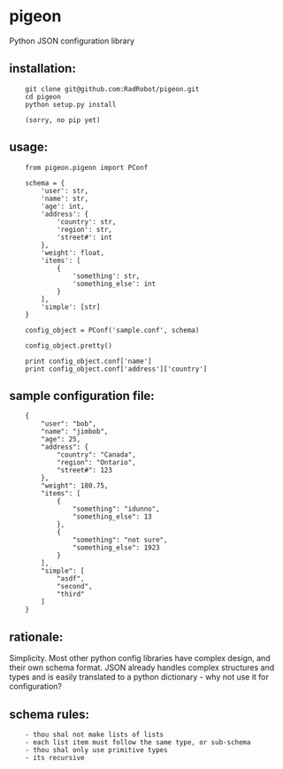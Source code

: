 pigeon
======

Python JSON configuration library

installation:
-------------

```
	git clone git@github.com:RadRobot/pigeon.git
	cd pigeon
	python setup.py install

	(sorry, no pip yet)
```

usage:
------

```
	from pigeon.pigeon import PConf

	schema = {
		'user': str,
		'name': str,
		'age': int,
		'address': {
			'country': str,
			'region': str,
			'street#': int
		},
		'weight': float,
		'items': [
			{
				'something': str,
				'something_else': int
			}
		],
		'simple': [str]
	}

	config_object = PConf('sample.conf', schema)

	config_object.pretty()

	print config_object.conf['name']
	print config_object.conf['address']['country']
```

sample configuration file:
--------------------------

```
	{
		"user": "bob",
		"name": "jimbob",
		"age": 25,
		"address": {
			"country": "Canada",
			"region": "Ontario",
			"street#": 123
		},
		"weight": 180.75,
		"items": [
			{
				"something": "idunno",
				"something_else": 13
			},
			{
				"something": "not sure",
				"something_else": 1923
			}
		],
		"simple": [
			"asdf",
			"second",
			"third"
		]
	}
```

rationale:
----------

Simplicity. Most other python config libraries have complex design, and their own
schema format. JSON already handles complex structures and types and is easily translated
to a python dictionary - why not use it for configuration?

schema rules:
-------------

```
	- thou shal not make lists of lists
	- each list item must follow the same type, or sub-schema
	- thou shal only use primitive types
	- its recursive
```
